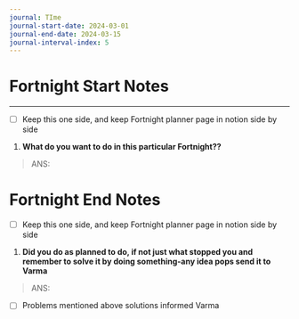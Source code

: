 ```yaml
---
journal: TIme
journal-start-date: 2024-03-01
journal-end-date: 2024-03-15
journal-interval-index: 5
---
```

# Fortnight Start Notes

---

- [ ] Keep this one side, and keep Fortnight planner page in notion side by side

1. **What do you want to do in this particular Fortnight??**
> ANS:



# Fortnight End Notes

- [ ] Keep this one side, and keep Fortnight planner page in notion side by side

1. **Did you do as planned to do, if not just what stopped you and remember to solve it by doing something-any idea pops send it to Varma**

> ANS:

- [ ] Problems mentioned above solutions informed Varma

